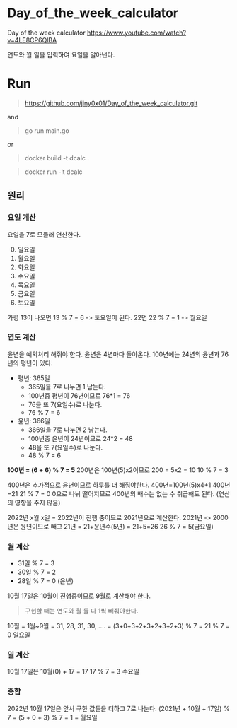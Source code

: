 # Day_of_the_week_calculator
Day of the week calculator
https://www.youtube.com/watch?v=4LE8CP6QlBA

연도와 월 일을 입력하여 요일을 알아낸다.

# Run
> https://github.com/jiny0x01/Day_of_the_week_calculator.git

and 

> go run main.go

or 
> docker build -t dcalc .

> docker run -it dcalc

## 원리

### 요일 계산
요일을 7로 모듈러 연산한다.

0. 일요일
1. 월요일
2. 화요일
3. 수요일
4. 목요일
5. 금요일
6. 토요일

가령 13이 나오면 13 % 7 = 6 -> 토요일이 된다.
22면 22 % 7 = 1 -> 월요일

### 연도 계산
윤년을 예외처리 해줘야 한다.
윤년은 4년마다 돌아온다.
100년에는 24년의 윤년과 76년의 평년이 있다.
+ 평년: 365일
  + 365일을 7로 나누면 1 남는다.
  + 100년중 평년이 76년이므로 76*1 = 76 
  + 76을 또 7(요일수)로 나눈다.
  + 76 % 7 = 6
+ 윤년: 366일
  + 366일을 7로 나누면 2 남는다.
  + 100년중 윤년이 24년이므로 24*2 = 48
  + 48을 또 7(요일수)로 나눈다.
  + 48 % 7 = 6

**100년 = (6 + 6) % 7 = 5**
200년은 100년(5)x2이므로
200 = 5x2 = 10
10 % 7 = 3

400년은 추가적으로 윤년이므로 하루를 더 해줘야한다.
400년=100년(5)x4+1
400년=21
21 % 7 = 0
0으로 나눠 떨어지므로 400년의 배수는 없는 수 취급해도 된다. (연산의 영향을 주지 않음)

2022년 x월 x일 = 2022년이 진행 중이므로 2021년으로 계산한다.
2021년 -> 2000년은 윤년이므로 빼고 21년 = 21+윤년수(5년) = 21+5=26 
26 % 7 = 5(금요일)

### 월 계산
+ 31일 % 7 = 3
+ 30일 % 7 = 2
+ 28일 % 7 = 0 (윤년)

10월 17일은 10월이 진행중이므로 9월로 계산해야 한다.
> 구현할 때는 연도와 월 둘 다 1씩 빼줘야한다.


10월 = 1월~9월 = 31, 28, 31, 30, .... = (3+0+3+2+3+2+3+2+3) % 7 = 21 % 7 = 0
일요일

### 일 계산 
10월 17일은 10월(0) + 17 = 17
17 % 7 = 3
수요일

### 종합
2022년 10월 17일은 앞서 구한 값들을 더하고 7로 나눈다.
(2021년 + 10월 + 17일) % 7
= (5 + 0 + 3) % 7 = 1 = 월요일